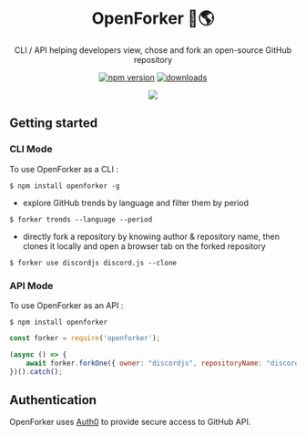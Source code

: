 
<h1 align="center">
    OpenForker 🔗🌎
</h1>

<p align="center">
    CLI / API helping developers view, chose and fork an open-source GitHub repository
</p>

<p align="center">
    <a href="https://www.npmjs.com/package/openforker"><img src="https://img.shields.io/github/package-json/v/antoine-coulon/openforker?style=flat-square" alt="npm version"></a>
    <a href="https://www.npmjs.com/package/openforker"><img src="https://img.shields.io/npm/dw/openforker?style=flat-square" alt="downloads"></a>
</p>

<p align="center">
    <img src="https://user-images.githubusercontent.com/43391199/113750631-5d426980-970b-11eb-89a8-7ee45e267f82.gif">
</p>

## Getting started

### CLI Mode

To use OpenForker as a CLI :

```console
$ npm install openforker -g 
```

* explore GitHub trends by language and filter them by period
```console
$ forker trends --language --period
```

* directly fork a repository by knowing author & repository name, then clones it locally and open a browser tab
on the forked repository
```console
$ forker use discordjs discord.js --clone
```

### API Mode

To use OpenForker as an API :

```console
$ npm install openforker
```

```js
const forker = require('openforker');

(async () => {
    await forker.forkOne({ owner: "discordjs", repositoryName: "discord.js"})
})().catch();
```

## Authentication

OpenForker uses [Auth0](https://auth0.com/) to provide secure access to GitHub API.